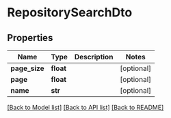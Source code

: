# RepositorySearchDto

## Properties
Name | Type | Description | Notes
------------ | ------------- | ------------- | -------------
**page_size** | **float** |  | [optional] 
**page** | **float** |  | [optional] 
**name** | **str** |  | [optional] 

[[Back to Model list]](../README.md#documentation-for-models) [[Back to API list]](../README.md#documentation-for-api-endpoints) [[Back to README]](../README.md)

